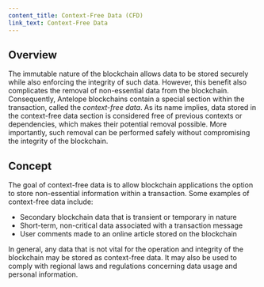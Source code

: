 ```yaml
---
content_title: Context-Free Data (CFD)
link_text: Context-Free Data
---
```


## Overview
The immutable nature of the blockchain allows data to be stored securely while also enforcing the integrity of such data. However, this benefit also complicates the removal of non-essential data from the blockchain. Consequently, Antelope blockchains contain a special section within the transaction, called the *context-free data*. As its name implies, data stored in the context-free data section is considered free of previous contexts or dependencies, which makes their potential removal possible. More importantly, such removal can be performed safely without compromising the integrity of the blockchain.

## Concept
The goal of context-free data is to allow blockchain applications the option to store non-essential information within a transaction. Some examples of context-free data include:

* Secondary blockchain data that is transient or temporary in nature
* Short-term, non-critical data associated with a transaction message
* User comments made to an online article stored on the blockchain

In general, any data that is not vital for the operation and integrity of the blockchain may be stored as context-free data. It may also be used to comply with regional laws and regulations concerning data usage and personal information.
